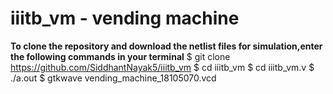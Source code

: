 # iiitb_vm - vending machine
**To clone the repository and download the netlist files for simulation,enter the following commands in your terminal**
$ git clone https://github.com/SiddhantNayak5/iiitb_vm
$ cd iiitb_vm
$ cd iiitb_vm.v
$ ./a.out
$ gtkwave vending_machine_18105070.vcd
